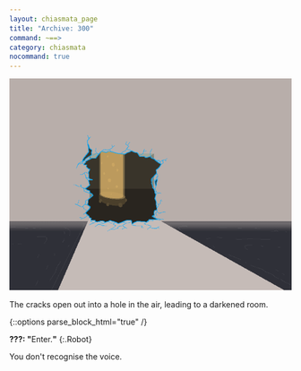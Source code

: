 ```yaml
---
layout: chiasmata_page
title: "Archive: 300"
command: ~==>
category: chiasmata
nocommand: true
---
```


![300](/chiasmata/images/narrative/298.png)

The cracks open out into a hole in the air, leading to a darkened room.

{::options parse_block_html="true" /}
<div class="dialogue">
<b>???: "</b>Enter.<b>"</b> 
{:.Robot}
</div>

You don't recognise the voice.